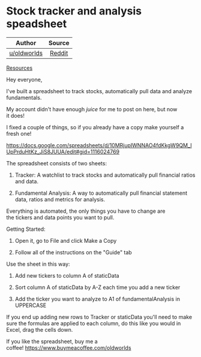 Stock tracker and analysis speadsheet
=====================================

| Author       | Source       | 
| :-------------: |:-------------:|
|  [u/oldworlds](https://www.reddit.com/user/oldworlds/) | [Reddit](https://www.reddit.com/r/stocks/comments/lelm2h/stock_tracker_and_analysis_speadsheet/) | 

[Resources](https://www.reddit.com/r/stocks/search?q=flair_name%3A%22Resources%22&restrict_sr=1)

Hey everyone,

I've built a spreadsheet to track stocks, automatically pull data and analyze fundamentals.

My account didn't have enough *juice* for me to post on here, but now it does!

I fixed a couple of things, so if you already have a copy make yourself a fresh one!

<https://docs.google.com/spreadsheets/d/10MRjupIWNNAO4fdKkgW9QM_IUpPrduHtKz_JiS8JUUA/edit#gid=1116024769>

The spreadsheet consists of two sheets:

1.  Tracker: A watchlist to track stocks and automatically pull financial ratios and data.

2.  Fundamental Analysis: A way to automatically pull financial statement data, ratios and metrics for analysis.

Everything is automated, the only things you have to change are the tickers and data points you want to pull.

Getting Started:

1.  Open it, go to File and click Make a Copy

2.  Follow all of the instructions on the "Guide" tab

Use the sheet in this way:

1.  Add new tickers to column A of staticData

2.  Sort column A of staticData by A-Z each time you add a new ticker

3.  Add the ticker you want to analyze to A1 of fundamentalAnalysis in UPPERCASE

If you end up adding new rows to Tracker or staticData you'll need to make sure the formulas are applied to each column, do this like you would in Excel, drag the cells down.

If you like the spreadsheet, buy me a coffee! <https://www.buymeacoffee.com/oldworlds>
